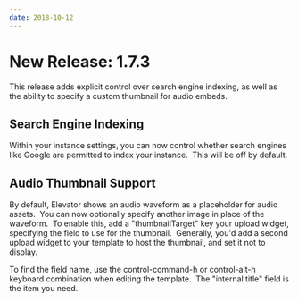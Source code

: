 ```yaml
---
date: 2018-10-12
---
```



# New Release: 1.7.3

This release adds explicit control over search engine indexing, as well as the ability to specify a custom thumbnail for audio embeds.

## Search Engine Indexing

Within your instance settings, you can now control whether search engines like Google are permitted to index your instance.  This will be off by default.

## Audio Thumbnail Support

By default, Elevator shows an audio waveform as a placeholder for audio assets.  You can now optionally specify another image in place of the waveform.  To enable this, add a "thumbnailTarget" key your upload widget, specifying the field to use for the thumbnail.  Generally, you'd add a second upload widget to your template to host the thumbnail, and set it not to display.

To find the field name, use the control-command-h or control-alt-h keyboard combination when editing the template.  The "internal title" field is the item you need.


